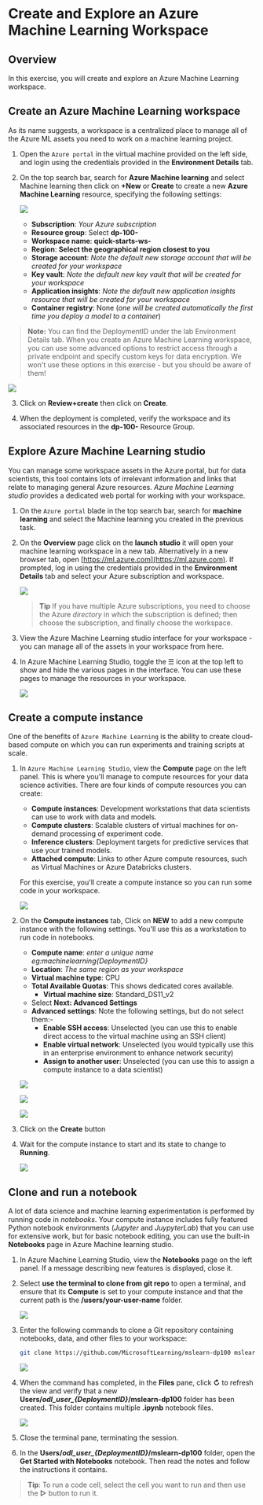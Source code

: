 # Create and Explore an Azure Machine Learning Workspace

## Overview

In this exercise, you will create and explore an Azure Machine Learning workspace.

## Create an Azure Machine Learning workspace

As its name suggests, a workspace is a centralized place to manage all of the Azure ML assets you need to work on a machine learning project.

1. Open the `Azure portal` in the virtual machine provided on the left side, and login using the credentials provided in the **Environment Details** tab.
2. On the top search bar, search for **Azure Machine learning** and select Machine learning then click on **+New** or **Create** to create a new **Azure Machine Learning** resource, specifying the following settings:

    ![](images/ml-workspace.png)

    - **Subscription**: *Your Azure subscription*
    - **Resource group**: Select **dp-100-<inject key="DeploymentID" enableCopy="false"/>**
    - **Workspace name**: **quick-starts-ws-<inject key="DeploymentID" enableCopy="false"/>**
    - **Region**: **Select the geographical region closest to you**
    - **Storage account**: *Note the default new storage account that will be created for your workspace*
    - **Key vault**: *Note the default new key vault that will be created for your workspace*
    - **Application insights**: *Note the default new application insights resource that will be created for your workspace*
    - **Container registry**: None (*one will be created automatically the first time you deploy a model to a container*)

> **Note:** You can find the DeploymentID under the lab Environment Details tab. When you create an Azure Machine Learning workspace, you can use some advanced options to restrict access through a private endpoint and specify custom keys for data encryption. We won't use these options in this exercise - but you should be aware of them!

  ![](images/mlcreate.png)

3. Click on **Review+create** then click on **Create**.

4. When the deployment is completed, verify the workspace and its associated resources in the **dp-100-<inject key="DeploymentID" enableCopy="false"/>** Resource Group.

## Explore Azure Machine Learning studio

You can manage some workspace assets in the Azure portal, but for data scientists, this tool contains lots of irrelevant information and links that relate to managing general Azure resources. *Azure Machine Learning studio* provides a dedicated web portal for working with your workspace.

1. On the `Azure portal` blade in the top search bar, search for **machine learning** and select the Machine learning you created in the previous task. 
2. On the **Overview** page click on the **launch studio** it will open your machine learning workspace in a new tab. Alternatively in a new browser tab, open [https://ml.azure.com](https://ml.azure.com). If prompted, log in using the credentials provided in the **Environment Details** tab and select your Azure subscription and workspace.

    ![](images/launchml.png)

    > **Tip** If you have multiple Azure subscriptions, you need to choose the Azure *directory* in which the subscription is defined; then choose the subscription, and finally choose the workspace.

3. View the Azure Machine Learning studio interface for your workspace - you can manage all of the assets in your workspace from here.
4. In Azure Machine Learning Studio, toggle the &#9776; icon at the top left to show and hide the various pages in the interface. You can use these pages to manage the resources in your workspace.

    ![](images/ml-dashboard.png)

## Create a compute instance

One of the benefits of `Azure Machine Learning` is the ability to create cloud-based compute on which you can run experiments and training scripts at scale.

1. In `Azure Machine Learning Studio`, view the **Compute** page on the left panel. This is where you'll manage to compute resources for your data science activities. There are four kinds of compute resources you can create:
    - **Compute instances**: Development workstations that data scientists can use to work with data and models.
    - **Compute clusters**: Scalable clusters of virtual machines for on-demand processing of experiment code.
    - **Inference clusters**: Deployment targets for predictive services that use your trained models.
    - **Attached compute**: Links to other Azure compute resources, such as Virtual Machines or Azure Databricks clusters.

    For this exercise, you'll create a compute instance so you can run some code in your workspace.

    ![](images/compute-1.png)

2. On the **Compute instances** tab, Click on **NEW** to add a new compute instance with the following settings. You'll use this as a workstation to run code in notebooks.
    - **Compute name**: *enter a unique name eg:machinelearning{DeploymentID}*
    - **Location**: *The same region as your workspace*
    - **Virtual machine type**: CPU
    - **Total Available Quotas**:  This shows dedicated cores available.
        - **Virtual machine size**: Standard_DS11_v2 
    - Select **Next: Advanced Settings**
    - **Advanced settings**: Note the following settings, but do not select them:-
        - **Enable SSH access**: Unselected (you can use this to enable direct access to the virtual machine using an SSH client)
        - **Enable virtual network**: Unselected (you would typically use this in an enterprise environment to enhance network security)
        - **Assign to another user**: Unselected (you can use this to assign a compute instance to a data scientist)

    ![](images/12.png)
    
    ![](images/image13.png)
    
    ![](images/14.png)

3. Click on the **Create** button

4. Wait for the compute instance to start and its state to change to **Running**.

    ![](images/16.png)

## Clone and run a notebook

A lot of data science and machine learning experimentation is performed by running code in *notebooks*. Your compute instance includes fully featured Python notebook environments (*Jupyter* and *JuypyterLab*) that you can use for extensive work, but for basic notebook editing, you can use the built-in **Notebooks** page in Azure Machine learning studio.

1. In Azure Machine Learning Studio, view the **Notebooks** page on the left panel. If a message describing new features is displayed, close it.

2. Select **use the terminal to clone from git repo** to open a terminal, and ensure that its **Compute** is set to your compute instance and that the current path is the **/users/your-user-name** folder.

    ![](images/module1/1.png)

3. Enter the following commands to clone a Git repository containing notebooks, data, and other files to your workspace:

    ```bash
    git clone https://github.com/MicrosoftLearning/mslearn-dp100 mslearn-dp100
    ```

    ![](images/module1/2.png)

4. When the command has completed, in the **Files** pane, click **&#8635;** to refresh the view and verify that a new **Users/*odl_user_{DeploymentID}*/mslearn-dp100** folder has been created. This folder contains multiple **.ipynb** notebook files.

    ![](images/module1/3.png)

5. Close the terminal pane, terminating the session.
6. In the **Users/*odl_user_{DeploymentID}*/mslearn-dp100** folder, open the **Get Started with Notebooks** notebook. Then read the notes and follow the instructions it contains.

> **Tip**: To run a code cell, select the cell you want to run and then use the **&#9655;** button to run it.
